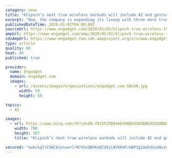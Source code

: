 ```yaml
---
category: news
title: "Klipsch’s next true wireless earbuds will include AI and gesture controls"
excerpt: "Now, the company is expanding its lineup with three more true wireless models. The Klipsch T10 True Wireless and T5 True Wireless ANC smart earphones both include AI, gesture controls and active noise cancellation. Though, the details about the AI are limited. All we know is that these have \"a built-in operating system with embedded artificial ..."
publishedDateTime: 2020-01-02T04:00:00Z
sourceUrl: https://www.engadget.com/2020/01/02/klipsch-true-wireless-t5-t10-sport/
ampUrl: https://www.engadget.com/amp/2020/01/02/klipsch-true-wireless-t5-t10-sport/
cdnAmpUrl: https://www-engadget-com.cdn.ampproject.org/c/s/www.engadget.com/amp/2020/01/02/klipsch-true-wireless-t5-t10-sport/
type: article
quality: 86
heat: 86
published: true

provider:
  name: Engadget
  domain: engadget.com
  images:
    - url: /assets/images/organizations/engadget.com-50x50.jpg
      width: 50
      height: 50

topics:
  - AI

images:
  - url: https://www.bing.com/th?id=ON.7815F25D84AE490D63503BBE492D0BDD
    width: 700
    height: 367
    title: "Klipsch’s next true wireless earbuds will include AI and gesture controls"

secured: "owkckqT/C98CEoznxw+lrN7VUcQBYKo8CU9jLNY6KmF/mBP3g2aUh3GvUQvzm5xvha3vU3W86ZVyDXj6C5DqOmeMW2NpX6zEDCIncVjVPRnT4iw4gWrc5SBPK7LVvMk0ZGnvoN9TGjWme6arPoPTlgav6oAmkWPr7obcbwy+qBCDKS/NRzYKi1fVVVP68WT9FWl1R9OkluxbaJzaNF9Cei/hg59PV4ZtArHyZjKGAekqmaMIyrrAMN467Qcf4s6R9klpLNV6tcFyqCP9otbloA==;/Jk0iBKuih/xeySdiqU4iQ=="
---
```


